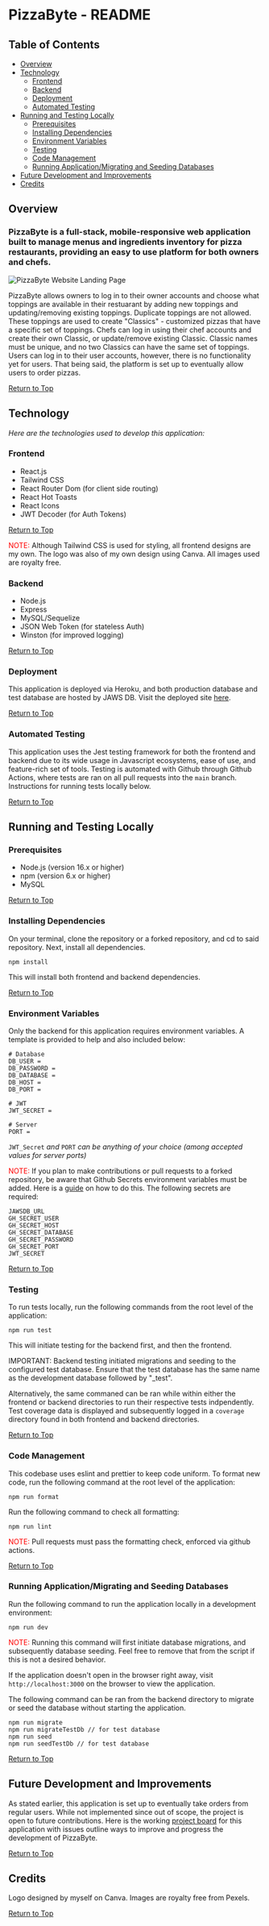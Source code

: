 # PizzaByte - README

## Table of Contents
- [Overview](#overview)
- [Technology](#technology)
  - [Frontend](#frontend)
  - [Backend](#backend)
  - [Deployment](#deployment)
  - [Automated Testing](#automated-testing)
- [Running and Testing Locally](#running-and-testing-locally)
  - [Prerequisites](#prerequisites)
  - [Installing Dependencies](#installing-dependencies)
  - [Environment Variables](#environment-variables)
  - [Testing](#testing)
  - [Code Management](#code-management)
  - [Running Application/Migrating and Seeding Databases](#running-applicationmigrating-and-seeding-databases)
- [Future Development and Improvements](#future-development-and-improvements)
- [Credits](#credits)

## Overview

### PizzaByte is a full-stack, mobile-responsive web application built to manage menus and ingredients inventory for pizza restaurants, providing an easy to use platform for both owners and chefs.

![PizzaByte Website Landing Page](./read_me_assets/PizzaByteImage.png)

PizzaByte allows owners to log in to their owner accounts and choose what toppings are available in their restuarant by adding new toppings and updating/removing existing toppings. Duplicate toppings are not allowed. These toppings are used to create "Classics" - customized pizzas that have a specific set of toppings. Chefs can log in using their chef accounts and create their own Classic, or update/remove existing Classic. Classic names must be unique, and no two Classics can have the same set of toppings. Users can log in to their user accounts, however, there is no functionality yet for users. That being said, the platform is set up to eventually allow users to order pizzas.

[Return to Top](#table-of-contents)


## Technology

_Here are the technologies used to develop this application:_

### Frontend

- React.js
- Tailwind CSS
- React Router Dom (for client side routing)
- React Hot Toasts
- React Icons
- JWT Decoder (for Auth Tokens)

[Return to Top](#table-of-contents)

<span style="color: red;">NOTE:</span> Although Tailwind CSS is used for styling, all frontend designs are my own. The logo was also of my own design using Canva. All images used are royalty free.

### Backend

- Node.js
- Express
- MySQL/Sequelize
- JSON Web Token (for stateless Auth)
- Winston (for improved logging)

[Return to Top](#table-of-contents)

### Deployment

This application is deployed via Heroku, and both production database and test database are hosted by JAWS DB.
Visit the deployed site <a href="https://toacins-pizza-byte-855681cbecff.herokuapp.com/" target="_blank">here</a>.

[Return to Top](#table-of-contents)

### Automated Testing

This application uses the Jest testing framework for both the frontend and backend due to its wide usage in Javascript ecosystems, ease of use, and feature-rich set of tools. Testing is automated with Github through Github Actions, where tests are ran on all pull requests into the `main` branch. Instructions for running tests locally below.

[Return to Top](#table-of-contents)

## Running and Testing Locally

### Prerequisites

- Node.js (version 16.x or higher)
- npm (version 6.x or higher)
- MySQL

[Return to Top](#table-of-contents)

### Installing Dependencies

On your terminal, clone the repository or a forked repository, and cd to said repository. Next, install all dependencies.

```
npm install
```

This will install both frontend and backend dependencies.

[Return to Top](#table-of-contents)

### Environment Variables

Only the backend for this application requires environment variables. A template is provided to help and also included below:

```
# Database
DB_USER =
DB_PASSWORD =
DB_DATABASE =
DB_HOST =
DB_PORT =

# JWT
JWT_SECRET =

# Server
PORT =
```

`JWT_Secret` _and_ `PORT` _can be anything of your choice (among accepted values for server ports)_

<span style="color: red;">NOTE:</span> If you plan to make contributions or pull requests to a forked repository, be aware that Github Secrets environment variables must be added. Here is a <a href="https://docs.github.com/en/actions/security-for-github-actions/security-guides/using-secrets-in-github-actions" target="_blank">guide</a> on how to do this. The following secrets are required:

```
JAWSDB_URL
GH_SECRET_USER
GH_SECRET_HOST
GH_SECRET_DATABASE
GH_SECRET_PASSWORD
GH_SECRET_PORT
JWT_SECRET
```

[Return to Top](#table-of-contents)

### Testing

To run tests locally, run the following commands from the root level of the application:

```
npm run test
```

This will initiate testing for the backend first, and then the frontend.

IMPORTANT: Backend testing initiated migrations and seeding to the configured test database. Ensure that the test database has the same name as the development database followed by "_test".

Alternatively, the same commaned can be ran while within either the frontend or backend directories to run their respective tests indpendently. Test coverage data is displayed and subsequently logged in a `coverage` directory found in both frontend and backend directories.

[Return to Top](#table-of-contents)

### Code Management

This codebase uses eslint and prettier to keep code uniform. To format new code, run the following command at the root level of the application:

```
npm run format
```

Run the following command to check all formatting:
```
npm run lint
```

<span style="color: red;">NOTE:</span> Pull requests must pass the formatting check, enforced via github actions.

[Return to Top](#table-of-contents)

### Running Application/Migrating and Seeding Databases

Run the following command to run the application locally in a development environment:

```
npm run dev
```

<span style="color: red;">NOTE:</span>  Running this command will first initiate database migrations, and subsequently database seeding. Feel free to remove that from the script if this is not a desired behavior.

If the application doesn't open in the browser right away, visit `http://localhost:3000` on the browser to view the application.

The following command can be ran from the backend directory to migrate or seed the database without starting the application. 

```
npm run migrate
npm run migrateTestDb // for test database
npm run seed
npm run seedTestDb // for test database
```

[Return to Top](#table-of-contents)

## Future Development and Improvements

As stated earlier, this application is set up to eventually take orders from regular users. While not implemented since out of scope, the project is open to future contributions. Here is the working <a href="https://github.com/users/Toacin/projects/2" target="_blank">project board</a> for this application with issues outline ways to improve and progress the development of PizzaByte.

[Return to Top](#table-of-contents)

## Credits

Logo designed by myself on Canva.
Images are royalty free from Pexels.

[Return to Top](#table-of-contents)
